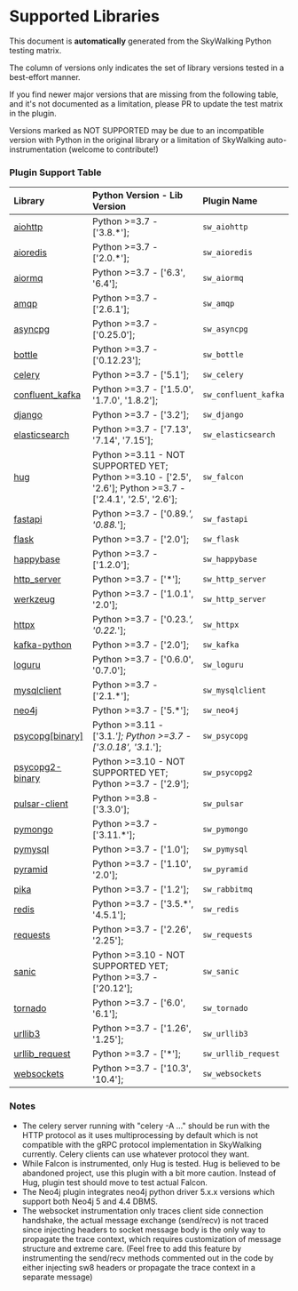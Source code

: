 # Supported Libraries
This document is **automatically** generated from the SkyWalking Python testing matrix.

The column of versions only indicates the set of library versions tested in a best-effort manner.

If you find newer major versions that are missing from the following table, and it's not documented as a limitation,
please PR to update the test matrix in the plugin.

Versions marked as NOT SUPPORTED may be due to
an incompatible version with Python in the original library
or a limitation of SkyWalking auto-instrumentation (welcome to contribute!)

### Plugin Support Table
| Library | Python Version - Lib Version | Plugin Name |
| :--- | :--- | :--- |
| [aiohttp](https://docs.aiohttp.org) | Python >=3.7 - ['3.8.*'];  | `sw_aiohttp` |
| [aioredis](https://aioredis.readthedocs.io/) | Python >=3.7 - ['2.0.*'];  | `sw_aioredis` |
| [aiormq](https://pypi.org/project/aiormq/) | Python >=3.7 - ['6.3', '6.4'];  | `sw_aiormq` |
| [amqp](https://pypi.org/project/amqp/) | Python >=3.7 - ['2.6.1'];  | `sw_amqp` |
| [asyncpg](https://github.com/MagicStack/asyncpg) | Python >=3.7 - ['0.25.0'];  | `sw_asyncpg` |
| [bottle](http://bottlepy.org/docs/dev/) | Python >=3.7 - ['0.12.23'];  | `sw_bottle` |
| [celery](https://docs.celeryq.dev) | Python >=3.7 - ['5.1'];  | `sw_celery` |
| [confluent_kafka](https://www.confluent.io/) | Python >=3.7 - ['1.5.0', '1.7.0', '1.8.2'];  | `sw_confluent_kafka` |
| [django](https://www.djangoproject.com/) | Python >=3.7 - ['3.2'];  | `sw_django` |
| [elasticsearch](https://github.com/elastic/elasticsearch-py) | Python >=3.7 - ['7.13', '7.14', '7.15'];  | `sw_elasticsearch` |
| [hug](https://falcon.readthedocs.io/en/stable/) | Python >=3.11 - NOT SUPPORTED YET; Python >=3.10 - ['2.5', '2.6']; Python >=3.7 - ['2.4.1', '2.5', '2.6'];  | `sw_falcon` |
| [fastapi](https://fastapi.tiangolo.com) | Python >=3.7 - ['0.89.*', '0.88.*'];  | `sw_fastapi` |
| [flask](https://flask.palletsprojects.com) | Python >=3.7 - ['2.0'];  | `sw_flask` |
| [happybase](https://happybase.readthedocs.io) | Python >=3.7 - ['1.2.0'];  | `sw_happybase` |
| [http_server](https://docs.python.org/3/library/http.server.html) | Python >=3.7 - ['*'];  | `sw_http_server` |
| [werkzeug](https://werkzeug.palletsprojects.com/) | Python >=3.7 - ['1.0.1', '2.0'];  | `sw_http_server` |
| [httpx](https://www.python-httpx.org/) | Python >=3.7 - ['0.23.*', '0.22.*'];  | `sw_httpx` |
| [kafka-python](https://kafka-python.readthedocs.io) | Python >=3.7 - ['2.0'];  | `sw_kafka` |
| [loguru](https://pypi.org/project/loguru/) | Python >=3.7 - ['0.6.0', '0.7.0'];  | `sw_loguru` |
| [mysqlclient](https://mysqlclient.readthedocs.io/) | Python >=3.7 - ['2.1.*'];  | `sw_mysqlclient` |
| [neo4j](https://neo4j.com/docs/python-manual/5/) | Python >=3.7 - ['5.*'];  | `sw_neo4j` |
| [psycopg[binary]](https://www.psycopg.org/) | Python >=3.11 - ['3.1.*']; Python >=3.7 - ['3.0.18', '3.1.*'];  | `sw_psycopg` |
| [psycopg2-binary](https://www.psycopg.org/) | Python >=3.10 - NOT SUPPORTED YET; Python >=3.7 - ['2.9'];  | `sw_psycopg2` |
| [pulsar-client](https://github.com/apache/pulsar-client-python) | Python >=3.8 - ['3.3.0'];  | `sw_pulsar` |
| [pymongo](https://pymongo.readthedocs.io) | Python >=3.7 - ['3.11.*'];  | `sw_pymongo` |
| [pymysql](https://pymysql.readthedocs.io/en/latest/) | Python >=3.7 - ['1.0'];  | `sw_pymysql` |
| [pyramid](https://trypyramid.com) | Python >=3.7 - ['1.10', '2.0'];  | `sw_pyramid` |
| [pika](https://pika.readthedocs.io) | Python >=3.7 - ['1.2'];  | `sw_rabbitmq` |
| [redis](https://github.com/andymccurdy/redis-py/) | Python >=3.7 - ['3.5.*', '4.5.1'];  | `sw_redis` |
| [requests](https://requests.readthedocs.io/en/master/) | Python >=3.7 - ['2.26', '2.25'];  | `sw_requests` |
| [sanic](https://sanic.readthedocs.io/en/latest) | Python >=3.10 - NOT SUPPORTED YET; Python >=3.7 - ['20.12'];  | `sw_sanic` |
| [tornado](https://www.tornadoweb.org) | Python >=3.7 - ['6.0', '6.1'];  | `sw_tornado` |
| [urllib3](https://urllib3.readthedocs.io/en/latest/) | Python >=3.7 - ['1.26', '1.25'];  | `sw_urllib3` |
| [urllib_request](https://docs.python.org/3/library/urllib.request.html) | Python >=3.7 - ['*'];  | `sw_urllib_request` |
| [websockets](https://websockets.readthedocs.io) | Python >=3.7 - ['10.3', '10.4'];  | `sw_websockets` |
### Notes
- The celery server running with "celery -A ..." should be run with the HTTP protocol
as it uses multiprocessing by default which is not compatible with the gRPC protocol implementation
in SkyWalking currently. Celery clients can use whatever protocol they want.
- While Falcon is instrumented, only Hug is tested.
Hug is believed to be abandoned project, use this plugin with a bit more caution.
Instead of Hug, plugin test should move to test actual Falcon.
- The Neo4j plugin integrates neo4j python driver 5.x.x versions which
support both Neo4j 5 and 4.4 DBMS.
- The websocket instrumentation only traces client side connection handshake,
the actual message exchange (send/recv) is not traced since injecting headers to socket message
body is the only way to propagate the trace context, which requires customization of message structure
and extreme care. (Feel free to add this feature by instrumenting the send/recv methods commented out in the code
by either injecting sw8 headers or propagate the trace context in a separate message)

